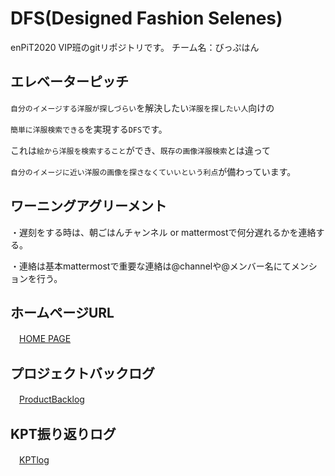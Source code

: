 # DFS(Designed Fashion Selenes)
enPiT2020 VIP班のgitリポジトリです。
チーム名：びっぷはん

## エレベーターピッチ
`自分のイメージする洋服が探しづらい`を解決したい`洋服を探したい人`向けの

`簡単に洋服検索できる`を実現する`DFS`です。

これは`絵から洋服を検索すること`ができ、`既存の画像洋服検索`とは違って

`自分のイメージに近い洋服の画像を探さなくていいという利点`が備わっています。

## ワーニングアグリーメント
・遅刻をする時は、朝ごはんチャンネル or mattermostで何分遅れるかを連絡する。

・連絡は基本mattermostで重要な連絡は@channelや@メンバー名にてメンションを行う。

## ホームページURL
　[HOME PAGE](http://13.113.194.238:443/)

## プロジェクトバックログ
　[ProductBacklog](https://github.com/e185762/VIP_enPiT2020/projects/1)

## KPT振り返りログ
　[KPTlog](https://github.com/e185762/VIP_enPiT2020/projects/2)
